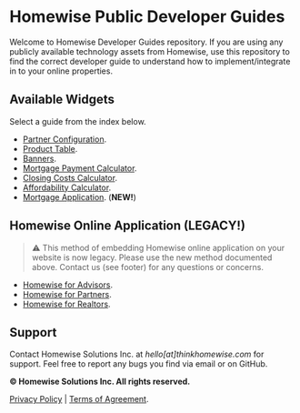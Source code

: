 # Homewise Public Developer Guides
Welcome to Homewise Developer Guides repository. If you are using any publicly available technology assets from Homewise,
use this repository to find the correct developer guide to understand how to implement/integrate in to your online 
properties. 

## Available Widgets
Select a guide from the index below.

- [Partner Configuration](./partner/configuration.md).
- [Product Table](./product_table/embed.md).
- [Banners](./banners/embed.md).
- [Mortgage Payment Calculator](./mortgage_payment_calculator/embed.md).
- [Closing Costs Calculator](./closing_costs_calculator/embed.md).
- [Affordability Calculator](./affordability_calculator/embed.md).
- [Mortgage Application](./mortgage_application/embed.md). (**NEW!**)

## Homewise Online Application (LEGACY!)
> :warning: This method of embedding Homewise online application on your website is now legacy. Please use the new
> method documented above. Contact us (see footer) for any questions or concerns.

- [Homewise for Advisors](./homewise-advisors/embed.md).
- [Homewise for Partners](./homewise-partners/embed.md).
- [Homewise for Realtors](./homewise-realtors/embed.md).

## Support
Contact Homewise Solutions Inc. at *hello[at]thinkhomewise.com* for support. Feel free to report any bugs you find via 
email or on GitHub.

**© Homewise Solutions Inc. All rights reserved.**

[Privacy Policy](https://thinkhomewise.com/page/privacy/) | [Terms of Agreement](https://thinkhomewise.com/page/terms/).